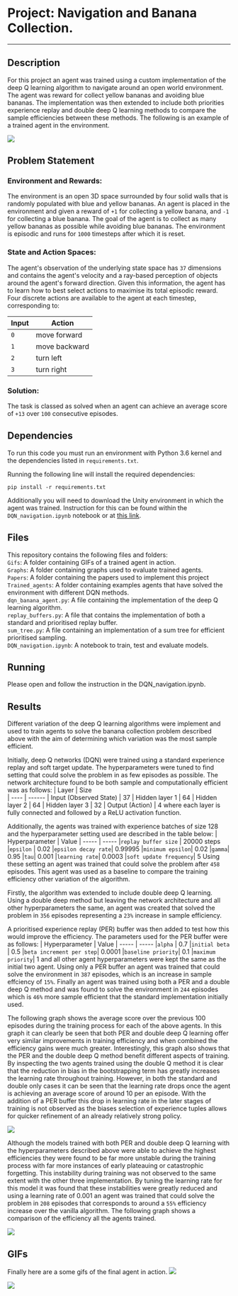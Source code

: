 # Project: Navigation and Banana Collection. 
-----

## Description
For this project an agent was trained using a custom implementation of the deep Q learning algorithm to navigate around an open world environment. The agent was reward for collect yellow bananas and avoiding blue bananas. The implementation was then extended to include both priorities experience replay and double deep Q learning methods to compare the sample efficiencies between these methods.
The following is an example of a trained agent in the environment.

![](Gifs/preview2.gif)


## Problem Statement
### Environment and Rewards:
The environment is an open 3D space surrounded by four solid walls that is randomly populated with blue and yellow bananas. An agent is placed in the environment and given a reward of `+1` for collecting a yellow banana, and `-1` for collecting a blue banana. The goal of the agent is to collect as many yellow bananas as possible while avoiding blue bananas. The environment is episodic and runs for `1000` timesteps after which it is reset.
### State and Action Spaces:
The agent's observation of the underlying state space has `37` dimensions and contains the agent's velocity and a ray-based perception of objects around the agent's forward direction. Given this information, the agent has to learn how to best select actions to maximise its total episodic reward. Four discrete actions are available to the agent at each timestep, corresponding to:

| Input  | Action        
| ------ | ------
| `0`    | move forward
| `1`    | move backward
| `2`    | turn left
| `3`    | turn right


### Solution:
The task is classed as solved when an agent can achieve an average score of `+13` over `100` consecutive episodes.

## Dependencies
To run this code you must run an environment with Python 3.6 kernel and the dependencies listed in `requirements.txt`. 

Running the following line will install the required dependencies:
```
pip install -r requirements.txt
``` 

Additionally you will need to download the Unity environment in which the agent was trained. Instruction for this can be found within the `DQN_navigation.ipynb` notebook or at [this link](https://github.com/udacity/deep-reinforcement-learning/tree/master/p1_navigation).

## Files
This repository contains the following files and folders: <br>
`Gifs`: A folder containing GIFs of a trained agent in action. <br>
`Graphs`: A folder containing graphs used to evaluate trained agents. <br>
`Papers`: A folder containing the papers used to implement this project <br>
`Trained_agents`: A folder containing examples agents that have solved the environment with different DQN methods. <br>
`dqn_banana_agent.py`: A file containing the implementation of the deep Q learning algorithm. <br>
`replay_buffers.py`: A file that contains the implementation of both a standard and prioritised replay buffer. <br>
`sum_tree.py`: A file containing an implementation of a sum tree for efficient prioritised sampling. <br>
`DQN_navigation.ipynb`: A notebook to train, test and evaluate models. <br>

## Running
Please open and follow the instruction in the DQN_navigation.ipynb.

## Results
Different variation of the deep Q learning algorithms were implement and used to train agents to solve the banana collection problem described above with the aim of determining which variation was the most sample efficient. 

Initially, deep Q networks (DQN) were trained using a standard experience replay and soft target update. The hyperparameters were tuned to find setting that could solve the problem in as few episodes as possible. The network architecture found to be both sample and computationally efficient was as follows:
| Layer |  Size  
|  ---- | ------
| Input (Observed State) |  37
| Hidden layer 1  | 64
| Hidden layer 2  | 64
| Hidden layer 3  | 32
| Output (Action) | 4
where each layer is fully connected and followed by a ReLU activation function.

Additionally, the agents was trained with experience batches of size 128 and the hyperparameter setting used are described in the table below:
| Hyperparameter | Value
| -----          | -----
|`replay buffer size` | 20000 steps
|`epsilon` | 0.02
|`epsilon decay rate`| 0.99995
|`minimum epsilon`| 0.02
|`gamma`| 0.95
|`tau`| 0.001
|`learning rate`| 0.0003
|`soft update frequency`| 5
Using these setting an agent was trained that could solve the problem after `458` episodes. This agent was used as a baseline to compare the training efficiency other variation of the algorithm.

Firstly, the algorithm was extended to include double deep Q learning. Using a double deep method but leaving the network architecture and all other hyperparameters the same, an agent was created that solved the problem in `356` episodes representing a `23%` increase in sample efficiency.

A prioritised experience replay (PER) buffer was then added to test how this would improve the efficiency. The parameters used for the PER buffer were as follows: 
| Hyperparameter | Value
| -----          | -----
|`alpha` | 0.7
|`initial beta` | 0.5
|`beta increment per step`| 0.0001
|`baseline priority`| 0.1
|`maximum priority`| 1
and all other agent hyperparameters were kept the same as the initial two agent.
Using only a PER buffer an agent was trained that could solve the environment in `387` episodes, which is an increase in sample effciency of `15%`.
Finally an agent was trained using both a PER and a double deep Q method and was found to solve the environment in `244` episodes which is `46%` more sample efficient that the standard implementation initially used.

The following graph shows the average score over the previous 100 episodes during the training process for each of the above agents. In this graph it can clearly be seen that both PER and double deep Q learning offer very similar improvements in training efficiency and when combined the efficiency gains were much greater.
Interestingly, this graph also shows that the PER and the double deep Q method benefit different aspects of training. By inspecting the two agents trained using the double Q method it is clear that the reduction in bias in the bootstrapping term has greatly increases the learning rate throughout training. However, in both the standard and double only cases it can be seen that the learning rate drops once the agent is achieving an average score of around 10 per an episode. With the addition of a PER buffer this drop in learning rate in the later stages of training is not observed as the biases selection of experience tuples allows for quicker refinement of an already relatively strong policy.

![](Graphs/Comparison_plot.png)

Although the models trained with both PER and double deep Q learning with the hyperparameters described above were able to achieve the highest efficiencies they were found to be far more unstable during the training process with far more instances of early plateauing or catastrophic forgetting. This instability during training was not observed to the same extent with the other three implementation.
By tuning the learning rate for this model it was found that these instabilities were greatly reduced and using a learning rate of 0.001 an agent was trained that could solve the problem in `208` episodes that corresponds to around a `55%` efficiency increase over the vanilla algorithm. The following graph shows a comparison of the efficiency all the agents trained.

![](Graphs/Efficiency_plot.png)

## GIFs

Finally here are a some gifs of the final agent in action.
![](Gifs/preview1.gif)

![](Gifs/preview3.gif)

